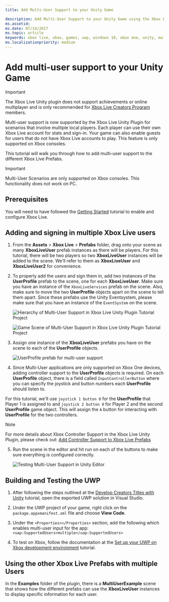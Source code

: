 ```yaml
---
title: Add Multi-User Support to your Unity Game

description: Add Multi-User Support to your Unity Game using the Xbox Live Unity plug-in
ms.assetid:
ms.date: 07/14/2017
ms.topic: article
keywords: xbox live, xbox, games, uwp, windows 10, xbox one, unity, multi user
ms.localizationpriority: medium
---
```

# Add multi-user support to your Unity Game
> [!IMPORTANT]
> The Xbox Live Unity plugin does not support achievements or online multiplayer and is only recommended for [Xbox Live Creators Program](../developer-program-overview.md) members.

Multi-user support is now supported by the Xbox Live Unity Plugin for scenarios that involve multiple local players. Each player can use their own Xbox Live account for stats and sign-in. Your game can also enable guests for users that do not have Xbox Live accounts to play. This feature is only supported on Xbox consoles.

This tutorial will walk you through how to add multi-user support to the different Xbox Live Prefabs.

> [!IMPORTANT]
> Multi-User Scenarios are only supported on Xbox consoles. This functionality does not work on PC.

## Prerequisites
You will need to have followed the [Getting Started](configure-xbox-live-in-unity.md) tutorial to enable and configure Xbox Live.

## Adding and signing in multiple Xbox Live users

1. From the **Assets** > **Xbox Live** > **Prefabs** folder, drag onto your scene as many **XboxLiveUser** prefab instances as there will be players. For this tutorial, there will be two players so two **XboxLiveUser**  instances will be added to the scene. We'll refer to them as **XboxLiveUser** and **XboxLiveUser2** for convenience.

2. To properly add the users and sign them in, add two instances of the **UserProfile** prefab to the scene, one for each **XboxLiveUser**. Make sure you have an instance of the `XboxLiveServices` prefab on the scene. Also, make sure to move the two **UserProfile** objects apart on the scene to tell them apart. Since these prefabs use the Unity Eventsystem, please make sure that you have an instance of the `EventSystem` on the scene.

    ![Hierarchy of Multi-User Support in Xbox Live Unity Plugin Tutorial Project](../images/unity/MUA-Tutorial-Hierarchy.png)

    ![Game Scene of Multi-User Support in Xbox Live Unity Plugin Tutorial Project](../images/unity/MUA-Tutorial-GameScene.png)

3. Assign one instance of the **XboxLiveUser** prefabs you have on the scene to each of the **UserProfile** objects.

    ![UserProfile prefab for multi-user support](../images/unity/user-profile-for-mua.png)

4. Since Multi-User applications are only supported on Xbox One devices, adding controller support to the **UserProfile** objects is required. On each **UserProfile** object, there is a field called `InputControllerButton` where you can specify the joystick and button numbers each **UserProfile** should listen to.

For this tutorial, we'll use `joystick 1 button 0` for the **UserProfile** that Player 1 is assigned to and `joystick 2 button 0` for Player 2 and the second **UserProfile** game object. This will assign the `A` button for interacting with **UserProfile** for the two controllers.

> [!Note]
> For more details about Xbox Controller Support in the Xbox Live Unity Plugin, please check out: [Add Controller Support to Xbox Live Prefabs](add-controller-support-to-xbox-live-prefabs.md)

5. Run the scene in the editor and hit run on each of the buttons to make sure everything is configured correctly.

    ![Testing Multi-User Support in Unity Editor](../images/unity/run-example-mua.png)

## Building and Testing the UWP

1. After following the steps outlined at the [Develop Creators Titles with Unity](configure-xbox-live-in-unity.md) tutorial, open the exported UWP solution in Visual Studio.

2. Under the UWP project of your game, right click on the `package.appxmanifest.xml` file and choose **View Code**.

3. Under the `<Properties></Properties>` section, add the following which enables multi-user input for the app:
  `<uap:SupportedUsers>multiple</uap:SupportedUsers>`

4. To test on Xbox, follow the documentation at the [Set up your UWP on Xbox development environment](https://docs.microsoft.com/en-us/windows/uwp/xbox-apps/development-environment-setup) tutorial.

## Using the other Xbox Live Prefabs with multiple Users

In the **Examples** folder of the plugin, there is a **MultiUserExample** scene that shows how the different prefabs can use the **XboxLiveUser** instances to display specific information for each user.
